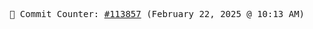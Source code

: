 <p align="center">
    <samp>
        📮 Commit Counter: <a href="https://github.com/Javascript-void0/Javascript-void0/commits/main">#113857</a> (February 22, 2025 @ 10:13 AM)
    </samp>
</p>